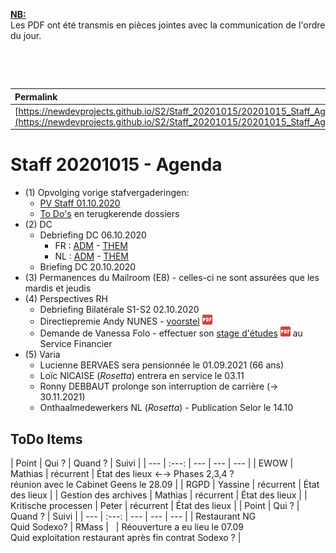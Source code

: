 <link rel="stylesheet" href="https://newdevprojects.github.io/S2/S2.css">
<link rel="stylesheet" href="S2.css">

<u><b>NB:</b></u>  
Les PDF ont été transmis en pièces jointes avec la communication de l'ordre du jour.  

&nbsp;

&nbsp;

| Permalink |
| :--- |
| [https://newdevprojects.github.io/S2/Staff_20201015/20201015_Staff_Agenda.html](https://newdevprojects.github.io/S2/Staff_20201015/20201015_Staff_Agenda.html) | 

# Staff 20201015 - Agenda

* (1) Opvolging vorige stafvergaderingen:
	* [PV Staff 01.10.2020](https://newdevprojects.github.io/S2/Staff_20201001/20201001_Staff_PV.html)
	* [To Do's](#todo) en terugkerende dossiers
* (2) DC 
	* Debriefing DC 06.10.2020
		* FR : [ADM](https://newdevprojects.github.io/S2/Staff/20201006_Adm_FR.pdf) - [THEM](https://newdevprojects.github.io/S2/Staff/20201006_Them_FR.pdf)
		* NL : [ADM](https://newdevprojects.github.io/S2/Staff/20201006_Adm_NL.pdf) - [THEM](https://newdevprojects.github.io/S2/Staff/20201006_Them_NL.pdf)
	* Briefing DC 20.10.2020
* (3) Permanences du Mailroom (E8) - celles-ci ne sont assurées que les mardis et jeudis
* (4) Perspectives RH
	* Debriefing Bilatérale S1-S2 02.10.2020
	* Directiepremie Andy NUNES - [voorstel](Primes_direction_S26.pdf) ![](pdf.png)
	* Demande de Vanessa Folo - effectuer son [stage d'études](Stage_EPHEC_Vanessa_Folo.pdf) ![](pdf.png) au Service Financier
* (5) Varia
	* Lucienne BERVAES sera pensionnée le 01.09.2021 (66 ans)
	* Loïc NICAISE (*Rosetta*) entrera en service le 03.11
	* Ronny DEBBAUT prolonge son interruption de carrière (&#8594; 30.11.2021) 
	* Onthaalmedewerkers NL (*Rosetta*) - Publication Selor le 14.10

<a name="todo"> </a>

## ToDo Items

| Point | Qui ? | Quand ? | Suivi |
| --- | :---: | --- | --- | --- |
| EWOW | Mathias | récurrent | &Eacute;tat des lieux &#8592;&#8594; Phases 2,3,4 ?<br>réunion avec le Cabinet Geens le 28.09 |
| RGPD | Yassine | récurrent | &Eacute;tat des lieux |
| Gestion des archives | Mathias | récurrent | &Eacute;tat des lieux |
| Kritische processen | Peter | récurrent | &Eacute;tat des lieux |
| Point | Qui ? | Quand ? | Suivi |
| --- | :---: | --- | --- | --- |
| Restaurant NG<br>Quid Sodexo? | RMass | &nbsp; | Réouverture a eu lieu le 07.09<br>Quid exploitation restaurant après fin contrat Sodexo ? |
